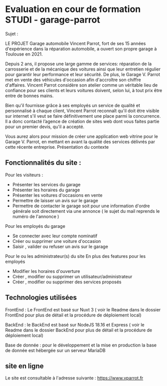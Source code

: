 # Evaluation en cour de formation STUDI - garage-parrot

Sujet : 

LE PROJET Garage automobile
Vincent Parrot, fort de ses 15 années d'expérience dans la réparation automobile, a ouvert son propre garage à Toulouse en 2021.

Depuis 2 ans, il propose une large gamme de services: réparation de la carrosserie et de la mécanique des voitures ainsi que leur entretien régulier pour garantir leur performance et leur sécurité. De plus, le Garage V. Parrot met en vente des véhicules d'occasion afin d'accroître son chiffre d'affaires.
Vincent Parrot considère son atelier comme un véritable lieu de confiance pour ses clients et leurs voitures doivent, selon lui, à tout prix être entre de bonnes mains.

Bien qu'il fournisse grâce à ses employés un service de qualité et personnalisé à chaque client, Vincent Parrot reconnaît qu'il doit être visible sur internet s'il veut se faire définitivement une place parmi la concurrence. Il a donc contacté l’agence de création de sites web dont vous faites partie pour un premier devis, qu'il a accepté.

Vous aurez alors pour mission de créer une application web vitrine pour le Garage V. Parrot, en mettant en avant la qualité des services délivrés par cette récente entreprise.
Présentation du contexte


## Fonctionnalités du site : 

Pour les visiteurs : 

* Présenter les services du garage
* Présenter les horaires du garage
* Présenter les voitures d'occasions en vente
* Permettre de laisser un avis sur le garage
* Permettre de contacter le garage soit pour une information d'ordre générale soit directement via une annonce ( le sujet du mail reprends le numéro de l'annonce )

Pour les employés du garage

* Se connecter avec leur compte nominatif
* Créer ou supprimer une voiture d'occasion 
* Saisir , valider ou refuser un avis sur le garage

Pour le ou les administrateur(s) du site 
En plus des features pour les employés

* Modifier les horaires d'ouverture
* Créer , modifier ou supprimer un utilisateur/administrateur
* Créer , modifier ou supprimer des services proposés

## Technologies utilisées

FrontEnd : Le FrontEnd est basé sur Nuxt 3 ( voir le Readme dans le dossier FrontEnd pour plus de détail et la procédure de déploiement local)

BackEnd : le BackEnd est basé sur NodeJS 18.16 et Express ( voir le Readme dans le dossier BackEnd pour plus de détail et la procédure de déploiement local)

Base de donnée : pour le développement et la mise en production la base de donnée est hébergée sur un serveur MariaDB

## site en ligne 

Le site est consultable à l'adresse suivante : https://www.vparrot.fr 
